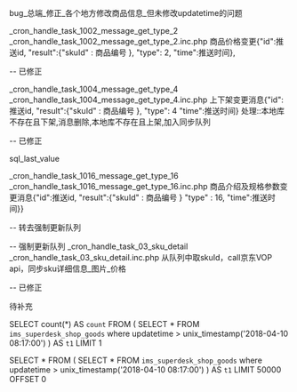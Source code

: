 


bug_总端_修正_各个地方修改商品信息_但未修改updatetime的问题

_cron_handle_task_1002_message_get_type_2
_cron_handle_task_1002_message_get_type_2.inc.php
商品价格变更{"id":推送id, "result":{"skuId" : 商品编号 }, "type": 2, "time":推送时间},


-- 已修正






_cron_handle_task_1004_message_get_type_4
_cron_handle_task_1004_message_get_type_4.inc.php
上下架变更消息{"id":推送id, "result":{"skuId" : 商品编号 }, "type": 4 "time":推送时间} 处理::本地库不存在且下架,消息删除,本地库不存在且上架,加入同步队列

-- 已修正



sql_last_value



_cron_handle_task_1016_message_get_type_16
_cron_handle_task_1016_message_get_type_16.inc.php
商品介绍及规格参数变更消息{"id":推送id, "result":{"skuId" : 商品编号 } "type" : 16, "time":推送时间}}


-- 转去强制更新队列



-- 强制更新队列
_cron_handle_task_03_sku_detail
_cron_handle_task_03_sku_detail.inc.php
从队列中取skuId，call京东VOP api，同步sku详细信息_图片_价格   


-- 已修正

待补充




SELECT count(*) AS `count` FROM (
    SELECT * FROM `ims_superdesk_shop_goods` where updatetime > unix_timestamp('2018-04-10 08:17:00')
) AS `t1` LIMIT 1

SELECT * FROM (
    SELECT * FROM `ims_superdesk_shop_goods` where updatetime > unix_timestamp('2018-04-10 08:17:00')
) AS `t1` LIMIT 50000 OFFSET 0
